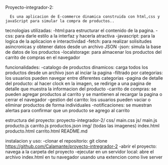 Proyecto-integrador-2:
                    
      Es una aplicacion de E-commerce dinamica construida con html,css y javaScript para simular la compra de productos..


tecnologias utilizadas:
                       -html:para estructurar el contenido de la pagina.
                       -css: para darle estilo a la interfaz y hacerla atractiva
                       -javascript: para la logica de la aplicacion e interactividad
                       -fetch: para realizar solisitudes asincronicas y obtener datos desde un archivo JSON
                       -json: simula la base de datos de los productos
                       -localstorage: para almacenar los productos del carrito de compras en el navegador


funcionalidades:
                -catalogo de productos dinamicos: carga todos los productos desde un archivo json al inciar la pagina
                -filtrado por categorias: los usuarios pueden navegar entre diferentes categorias
                -pagina de detalle del producto: al hacer clock en la imagen, se redirige a una pagina de detalle que muestra la informacion del producto
                -carrito de compras: se pueden agregar productos al carrito y se mantienen al recargar la pagina o cerrar el navegador
                -gestion del carrito: los usuarios pueden vaciar o eliminar productos de forma individuales
                -notificaciones: se muestran alertas para confirmar que un producto se agrego al carrito



estructura del proyecto:
                        proyecto-integrador-2/
                              css/
                              main.css
                              js/
                              main.js
                              producto.js
                              carrito.js
                              productos.json
                              img/
                              (todas las imagenes)
                        index.html
                        producto.html
                        carrito.html
                        README.md
                        
instalacion y uso:
                  -clonar el repositorio: git clone https://github.com/Calamante/proyecto-intregrador-2
                  -abrir el proyecto: navega a la carpeta del proyecto
                  -ejecutar en un servidor local: abre el archivo index.html en tu navegador usando una extencion como live server

          


